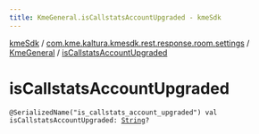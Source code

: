 ```yaml
---
title: KmeGeneral.isCallstatsAccountUpgraded - kmeSdk
---
```


[kmeSdk](../../index.html) / [com.kme.kaltura.kmesdk.rest.response.room.settings](../index.html) / [KmeGeneral](index.html) / [isCallstatsAccountUpgraded](./is-callstats-account-upgraded.html)

# isCallstatsAccountUpgraded

`@SerializedName("is_callstats_account_upgraded") val isCallstatsAccountUpgraded: `[`String`](https://kotlinlang.org/api/latest/jvm/stdlib/kotlin/-string/index.html)`?`
